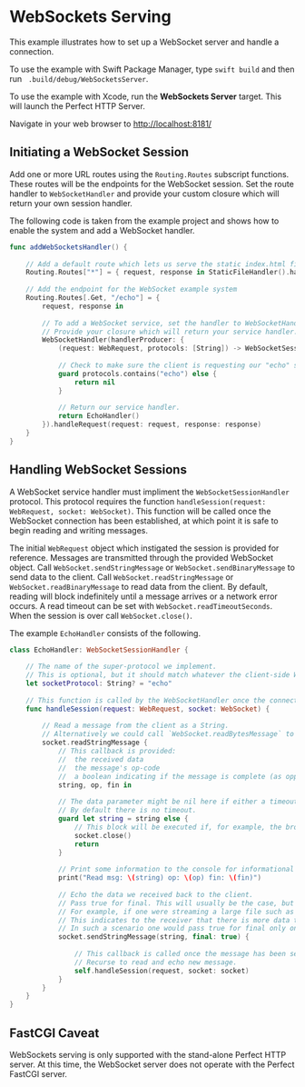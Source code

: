 # WebSockets Serving
This example illustrates how to set up a WebSocket server and handle a connection.

To use the example with Swift Package Manager, type ```swift build``` and then run ``` .build/debug/WebSocketsServer```.

To use the example with Xcode, run the **WebSockets Server** target. This will launch the Perfect HTTP Server. 

Navigate in your web browser to [http://localhost:8181/](http://localhost:8181/)

## Initiating a WebSocket Session

Add one or more URL routes using the `Routing.Routes` subscript functions. These routes will be the endpoints for the WebSocket session. Set the route handler to `WebSocketHandler` and provide your custom closure which will return your own session handler.

The following code is taken from the example project and shows how to enable the system and add a WebSocket handler.

```swift
func addWebSocketsHandler() {
    
    // Add a default route which lets us serve the static index.html file
    Routing.Routes["*"] = { request, response in StaticFileHandler().handleRequest(request: request, response: response) }
    
    // Add the endpoint for the WebSocket example system
    Routing.Routes[.Get, "/echo"] = {
        request, response in
        
        // To add a WebSocket service, set the handler to WebSocketHandler.
        // Provide your closure which will return your service handler.
        WebSocketHandler(handlerProducer: {
            (request: WebRequest, protocols: [String]) -> WebSocketSessionHandler? in
            
            // Check to make sure the client is requesting our "echo" service.
            guard protocols.contains("echo") else {
                return nil
            }
            
            // Return our service handler.
            return EchoHandler()
        }).handleRequest(request: request, response: response)
    }
}
```
## Handling WebSocket Sessions

 A WebSocket service handler must impliment the `WebSocketSessionHandler` protocol.
 This protocol requires the function `handleSession(request: WebRequest, socket: WebSocket)`.
 This function will be called once the WebSocket connection has been established,
 at which point it is safe to begin reading and writing messages.

 The initial `WebRequest` object which instigated the session is provided for reference.
 Messages are transmitted through the provided WebSocket object. 
 Call `WebSocket.sendStringMessage` or `WebSocket.sendBinaryMessage` to send data to the client.
 Call `WebSocket.readStringMessage` or `WebSocket.readBinaryMessage` to read data from the client.
 By default, reading will block indefinitely until a message arrives or a network error occurs.
 A read timeout can be set with `WebSocket.readTimeoutSeconds`.
 When the session is over call `WebSocket.close()`.


The example `EchoHandler` consists of the following.

```swift
class EchoHandler: WebSocketSessionHandler {
	
	// The name of the super-protocol we implement.
	// This is optional, but it should match whatever the client-side WebSocket is initialized with.
	let socketProtocol: String? = "echo"
	
	// This function is called by the WebSocketHandler once the connection has been established.
	func handleSession(request: WebRequest, socket: WebSocket) {
		
		// Read a message from the client as a String.
		// Alternatively we could call `WebSocket.readBytesMessage` to get the data as a String.
		socket.readStringMessage {
			// This callback is provided:
			//	the received data
			//	the message's op-code
			//	a boolean indicating if the message is complete (as opposed to fragmented)
			string, op, fin in
			
			// The data parameter might be nil here if either a timeout or a network error, such as the client disconnecting, occurred.
			// By default there is no timeout.
			guard let string = string else {
				// This block will be executed if, for example, the browser window is closed.
				socket.close()
				return
			}
			
			// Print some information to the console for informational purposes.
			print("Read msg: \(string) op: \(op) fin: \(fin)")
			
			// Echo the data we received back to the client.
			// Pass true for final. This will usually be the case, but WebSockets has the concept of fragmented messages.
			// For example, if one were streaming a large file such as a video, one would pass false for final.
			// This indicates to the receiver that there is more data to come in subsequent messages but that all the data is part of the same logical message.
			// In such a scenario one would pass true for final only on the last bit of the video.
			socket.sendStringMessage(string, final: true) {
				
				// This callback is called once the message has been sent.
				// Recurse to read and echo new message.
				self.handleSession(request, socket: socket)
			}
		}
	}
}
```

## FastCGI Caveat
WebSockets serving is only supported with the stand-alone Perfect HTTP server. At this time, the WebSocket server does not operate with the Perfect FastCGI server.
